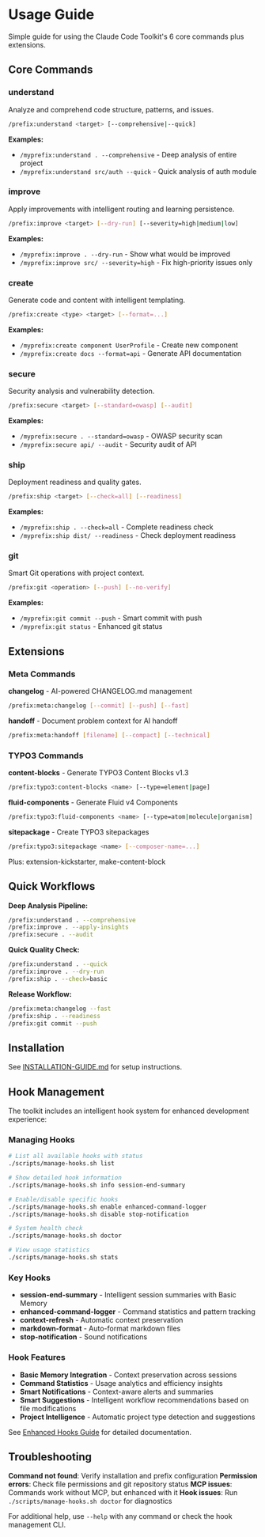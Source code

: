 # Usage Guide

Simple guide for using the Claude Code Toolkit's 6 core commands plus extensions.

## Core Commands

### understand

Analyze and comprehend code structure, patterns, and issues.

```bash
/prefix:understand <target> [--comprehensive|--quick]
```

**Examples:**

- `/myprefix:understand . --comprehensive` - Deep analysis of entire project
- `/myprefix:understand src/auth --quick` - Quick analysis of auth module

### improve

Apply improvements with intelligent routing and learning persistence.

```bash
/prefix:improve <target> [--dry-run] [--severity=high|medium|low]
```

**Examples:**

- `/myprefix:improve . --dry-run` - Show what would be improved
- `/myprefix:improve src/ --severity=high` - Fix high-priority issues only

### create

Generate code and content with intelligent templating.

```bash
/prefix:create <type> <target> [--format=...]
```

**Examples:**

- `/myprefix:create component UserProfile` - Create new component
- `/myprefix:create docs --format=api` - Generate API documentation

### secure

Security analysis and vulnerability detection.

```bash
/prefix:secure <target> [--standard=owasp] [--audit]
```

**Examples:**

- `/myprefix:secure . --standard=owasp` - OWASP security scan
- `/myprefix:secure api/ --audit` - Security audit of API

### ship

Deployment readiness and quality gates.

```bash
/prefix:ship <target> [--check=all] [--readiness]
```

**Examples:**

- `/myprefix:ship . --check=all` - Complete readiness check
- `/myprefix:ship dist/ --readiness` - Check deployment readiness

### git

Smart Git operations with project context.

```bash
/prefix:git <operation> [--push] [--no-verify]
```

**Examples:**

- `/myprefix:git commit --push` - Smart commit with push
- `/myprefix:git status` - Enhanced git status

## Extensions

### Meta Commands

**changelog** - AI-powered CHANGELOG.md management

```bash
/prefix:meta:changelog [--commit] [--push] [--fast]
```

**handoff** - Document problem context for AI handoff

```bash
/prefix:meta:handoff [filename] [--compact] [--technical]
```

### TYPO3 Commands

**content-blocks** - Generate TYPO3 Content Blocks v1.3

```bash
/prefix:typo3:content-blocks <name> [--type=element|page]
```

**fluid-components** - Generate Fluid v4 Components

```bash
/prefix:typo3:fluid-components <name> [--type=atom|molecule|organism]
```

**sitepackage** - Create TYPO3 sitepackages

```bash
/prefix:typo3:sitepackage <name> [--composer-name=...]
```

Plus: extension-kickstarter, make-content-block

## Quick Workflows

**Deep Analysis Pipeline:**

```bash
/prefix:understand . --comprehensive
/prefix:improve . --apply-insights
/prefix:secure . --audit
```

**Quick Quality Check:**

```bash
/prefix:understand . --quick
/prefix:improve . --dry-run
/prefix:ship . --check=basic
```

**Release Workflow:**

```bash
/prefix:meta:changelog --fast
/prefix:ship . --readiness
/prefix:git commit --push
```

## Installation

See [INSTALLATION-GUIDE.md](INSTALLATION-GUIDE.md) for setup instructions.

## Hook Management

The toolkit includes an intelligent hook system for enhanced development experience:

### Managing Hooks

```bash
# List all available hooks with status
./scripts/manage-hooks.sh list

# Show detailed hook information
./scripts/manage-hooks.sh info session-end-summary

# Enable/disable specific hooks
./scripts/manage-hooks.sh enable enhanced-command-logger
./scripts/manage-hooks.sh disable stop-notification

# System health check
./scripts/manage-hooks.sh doctor

# View usage statistics
./scripts/manage-hooks.sh stats
```

### Key Hooks

- **session-end-summary** - Intelligent session summaries with Basic Memory
- **enhanced-command-logger** - Command statistics and pattern tracking
- **context-refresh** - Automatic context preservation
- **markdown-format** - Auto-format markdown files
- **stop-notification** - Sound notifications

### Hook Features

- **Basic Memory Integration** - Context preservation across sessions
- **Command Statistics** - Usage analytics and efficiency insights
- **Smart Notifications** - Context-aware alerts and summaries
- **Smart Suggestions** - Intelligent workflow recommendations based on file modifications
- **Project Intelligence** - Automatic project type detection and suggestions

See [Enhanced Hooks Guide](guides/ENHANCED-HOOKS.md) for detailed documentation.

## Troubleshooting

**Command not found**: Verify installation and prefix configuration
**Permission errors**: Check file permissions and git repository status
**MCP issues**: Commands work without MCP, but enhanced with it
**Hook issues**: Run `./scripts/manage-hooks.sh doctor` for diagnostics

For additional help, use `--help` with any command or check the hook management CLI.

